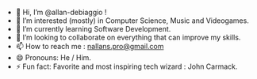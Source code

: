 - 👋 Hi, I’m @allan-debiaggio !
- 👀 I’m interested (mostly) in Computer Science, Music and Videogames.
- 🌱 I’m currently learning Software Development.
- 💞️ I’m looking to collaborate on everything that can improve my skills.
- 📫 How to reach me : nallans.pro@gmail.com
- 😄 Pronouns: He / Him.
- ⚡ Fun fact: Favorite and most inspiring tech wizard : John Carmack.

<!---
allan-debiaggio/allan-debiaggio is a ✨ special ✨ repository because its `README.md` (this file) appears on your GitHub profile.
You can click the Preview link to take a look at your changes.
--->
